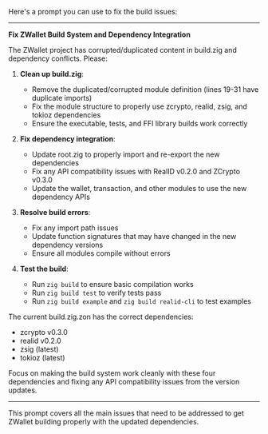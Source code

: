Here's a prompt you can use to fix the build issues:

---

**Fix ZWallet Build System and Dependency Integration**

The ZWallet project has corrupted/duplicated content in build.zig and dependency conflicts. Please:

1. **Clean up build.zig**:
   - Remove the duplicated/corrupted module definition (lines 19-31 have duplicate imports)
   - Fix the module structure to properly use zcrypto, realid, zsig, and tokioz dependencies
   - Ensure the executable, tests, and FFI library builds work correctly

2. **Fix dependency integration**:
   - Update root.zig to properly import and re-export the new dependencies
   - Fix any API compatibility issues with RealID v0.2.0 and ZCrypto v0.3.0
   - Update the wallet, transaction, and other modules to use the new dependency APIs

3. **Resolve build errors**:
   - Fix any import path issues
   - Update function signatures that may have changed in the new dependency versions
   - Ensure all modules compile without errors

4. **Test the build**:
   - Run `zig build` to ensure basic compilation works
   - Run `zig build test` to verify tests pass
   - Run `zig build example` and `zig build realid-cli` to test examples

The current build.zig.zon has the correct dependencies:
- zcrypto v0.3.0
- realid v0.2.0  
- zsig (latest)
- tokioz (latest)

Focus on making the build system work cleanly with these four dependencies and fixing any API compatibility issues from the version updates.

---

This prompt covers all the main issues that need to be addressed to get ZWallet building properly with the updated dependencies.
